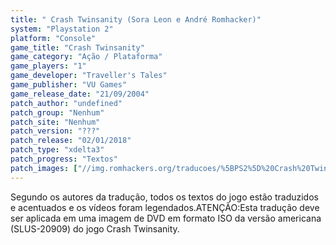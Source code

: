 ```yaml
---
title: " Crash Twinsanity (Sora Leon e André Romhacker)"
system: "Playstation 2"
platform: "Console"
game_title: "Crash Twinsanity"
game_category: "Ação / Plataforma"
game_players: "1"
game_developer: "Traveller's Tales"
game_publisher: "VU Games"
game_release_date: "21/09/2004"
patch_author: "undefined"
patch_group: "Nenhum"
patch_site: "Nenhum"
patch_version: "???"
patch_release: "02/01/2018"
patch_type: "xdelta3"
patch_progress: "Textos"
patch_images: ["//img.romhackers.org/traducoes/%5BPS2%5D%20Crash%20Twinsanity%20-%20Sora%20Leon%20e%20Andr%C3%A9%20Romhacker%20-%201.jpg","//img.romhackers.org/traducoes/%5BPS2%5D%20Crash%20Twinsanity%20-%20Sora%20Leon%20e%20Andr%C3%A9%20Romhacker%20-%202.jpg","//img.romhackers.org/traducoes/%5BPS2%5D%20Crash%20Twinsanity%20-%20Sora%20Leon%20e%20Andr%C3%A9%20Romhacker%20-%203.jpg"]
---
```

Segundo os autores da tradução, todos os textos do jogo estão traduzidos e acentuados e os vídeos foram legendados.ATENÇÃO:Esta tradução deve ser aplicada em uma imagem de DVD em formato ISO da versão americana (SLUS-20909) do jogo Crash Twinsanity.